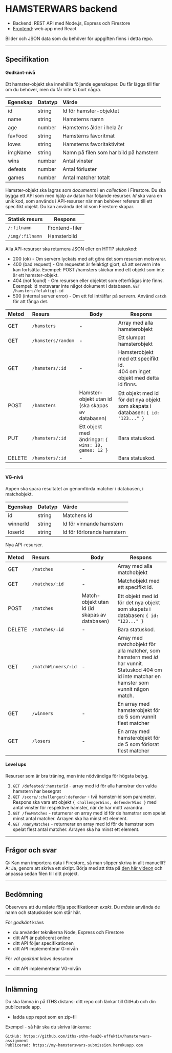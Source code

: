 # HAMSTERWARS backend

+ Backend: REST API med Node.js, Express och Firestore
+ [Frontend](frontend.md): web app med React

Bilder och JSON data som du behöver för uppgiften finns i detta repo.


---
## Specifikation
#### Godkänt-nivå
Ett hamster-objekt ska innehålla följande egenskaper. Du får lägga till fler om du behöver, men du får inte ta bort några.

| Egenskap | Datatyp | Värde |
|:---------|:--------|:------|
|id        |string   |Id för hamster-objektet |
|name      |string   |Hamsterns namn |
|age       |number   |Hamsterns ålder i hela år |
|favFood   |string   |Hamsterns favoritmat |
|loves     |string   |Hamsterns favoritaktivitet |
|imgName   |string   |Namn på filen som har bild på hamstern |
|wins      |number   |Antal vinster |
|defeats   |number   |Antal förluster |
|games     |number   |Antal matcher totalt |

Hamster-objekt ska lagras som *documents* i en *collection* i Firestore. Du ska bygga ett API som med hjälp av datan har följande resurser. *Id* ska vara en unik kod, som används i API-resurser när man behöver referera till ett specifikt objekt. Du kan använda det id som Firestore skapar.

| Statisk resurs  | Respons        |
|-----------------|----------------|
| `/:filnamn`       | Frontend-filer |
| `/img/:filnamn`   | Hamsterbild    |

Alla API-resurser ska returnera JSON eller en HTTP statuskod:
+ 200 (ok) - Om servern lyckats med att göra det som resursen motsvarar.
+ 400 (bad request) - Om requestet är felaktigt gjort, så att servern inte kan fortsätta. Exempel: POST /hamsters skickar med ett objekt som inte är ett hamster-objekt.
+ 404 (not found) - Om resursen eller objektet som efterfrågas inte finns. Exempel: id motsvarar inte något dokument i databasen. `GET /hamsters/felaktigt-id`
+ 500 (internal server error) - Om ett fel inträffar på servern. Använd `catch` för att fånga det.

| Metod  | Resurs          | Body | Respons |
|:-------|:----------------|------|----------------------------|
| GET    | `/hamsters`     | -    | Array med alla hamsterobjekt  |
| GET    | `/hamsters/random` | -    | Ett slumpat hamsterobjekt  |
| GET    | `/hamsters/:id` | -    | Hamsterobjekt med ett specifikt id.<br>404 om inget objekt med detta id finns. |
| POST   | `/hamsters`     | Hamster-objekt utan id (ska skapas av databasen) | Ett objekt med id för det nya objekt som skapats i databasen: `{ id: "123..." }` |
| PUT    | `/hamsters/:id` | Ett objekt med ändringar: `{ wins: 10, games: 12 }`    | Bara statuskod. |
| DELETE | `/hamsters/:id` | -    | Bara statuskod. |

---
#### VG-nivå
Appen ska spara resultatet av genomförda matcher i databasen, i matchobjekt.

| Egenskap | Datatyp | Värde |
|:---------|:--------|:------|
|id        |string   |Matchens id |
|winnerId  |string   |Id för vinnande hamstern |
|loserId   |string   |Id för förlorande hamstern |

Nya API-resurser.

| Metod  | Resurs          | Body | Respons |
|:-------|:----------------|------|----------------------------|
| GET    | `/matches`     | -    | Array med alla matchobjekt  |
| GET    | `/matches/:id` | -    | Matchobjekt med ett specifikt id. |
| POST   | `/matches`     | Match-objekt utan id (id skapas av databasen) | Ett objekt med id för det nya objekt som skapats i databasen: `{ id: "123..." }` |
| DELETE | `/matches/:id` | -    | Bara statuskod. |
| GET    | `/matchWinners/:id` | -    | Array med matchobjekt för alla matcher, som hamstern med *id* har vunnit. Statuskod 404 om id inte matchar en hamster som vunnit någon match.  |
| GET    | `/winners`      | -    | En array med hamsterobjekt för de 5 som vunnit flest matcher   |
| GET    | `/losers`       | -    | En array med hamsterobjekt för de 5 som förlorat flest matcher   |


#### Level ups
Resurser som är bra träning, men inte nödvändiga för högsta betyg.

1. `GET /defeated/:hamsterId`  - array med id för alla hamstrar den valda hamstern har besegrat
1. `GET /score/:challenger/:defender`  - två hamster-id som parameter. Respons ska vara ett objekt `{ challengerWins, defenderWins }` med antal vinster för respektive hamster, när de har mött varandra.
1. `GET /fewMatches`  - returnerar en array med id för de hamstrar som spelat minst antal matcher. Arrayen ska ha minst ett element.
1. `GET /manyMatches`  - returnerar en array med id för de hamstrar som spelat flest antal matcher. Arrayen ska ha minst ett element.



---
## Frågor och svar
Q: Kan man importera data i Firestore, så man slipper skriva in allt manuellt? <br>
A: Ja, genom att skriva ett skript. Börja med att titta på [den här videon](https://www.youtube.com/watch?v=Qg2_VFFcAI8) och anpassa sedan filen till ditt projekt.


---
## Bedömning
Observera att du måste följa specifikationen *exakt*. Du *måste* använda de namn och statuskoder som står här.

För *godkänt* krävs
+ du använder teknikerna Node, Express och Firestore
+ ditt API är publicerat online
+ ditt API följer specifikationen
+ ditt API implementerar G-nivån

För *väl godkänt* krävs dessutom
+ ditt API implementerar VG-nivån


---
## Inlämning
Du ska lämna in på ITHS distans: ditt repo och länkar till GitHub och din publicerade app.
+ ladda upp repot som en zip-fil

Exempel - så här ska du skriva länkarna:
```
GitHub: https://github.com/iths-sthm-feu20-effektiv/hamsterwars-assignment
Publicerad: https://my-hamsterswars-submission.herokuapp.com
```

